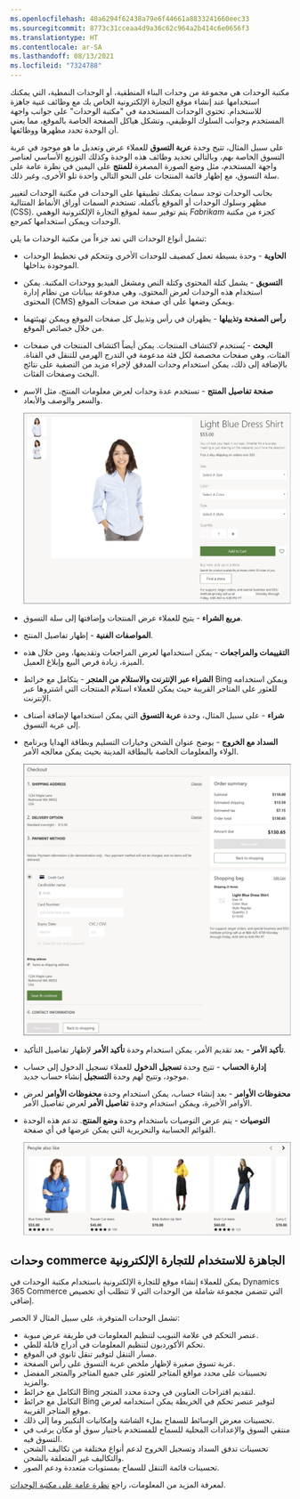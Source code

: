 ```yaml
---
ms.openlocfilehash: 40a6294f62438a79e6f44661a8833241660eec33
ms.sourcegitcommit: 8773c31cceaa4d9a36c62c964a2b414c6e0656f3
ms.translationtype: HT
ms.contentlocale: ar-SA
ms.lasthandoff: 08/13/2021
ms.locfileid: "7324788"
---
```

مكتبة الوحدات هي مجموعة من وحدات البناء المنطقية، أو الوحدات النمطية، التي يمكنك استخدامها عند إنشاء موقع التجارة الإلكترونية الخاص بك مع وظائف غنية جاهزة للاستخدام. تحتوي الوحدات المستخدمة في "مكتبة الوحدات" على جوانب واجهة المستخدم وجوانب السلوك الوظيفي، وتشكل هياكل الصفحة الخاصة بالموقع، مما يعني أن الوحدة تحدد مظهرها ووظائفها. 

على سبيل المثال، تتيح وحدة **عربة التسوق** للعملاء عرض وتعديل ما هو موجود في عربة التسوق الخاصة بهم، وبالتالي تحديد وظائف هذه الوحدة وكذلك التوزيع الأساسي لعناصر واجهة المستخدم، مثل وضع الصورة المصغرة **للمنتج** على اليمين في نظرة عامة على سلة التسوق، مع إظهار قائمة المنتجات على النحو التالي واحدة تلو الأخرى، وغير ذلك.

بجانب الوحدات توجد سمات يمكنك تطبيقها على الوحدات في مكتبة الوحدات لتغيير مظهر وسلوك الوحدات أو الموقع بأكمله. تستخدم السمات أوراق الأنماط المتتالية (CSS). يتم توفير سمة لموقع التجارة الإلكترونية الوهمي *Fabrikam* كجزء من مكتبة الوحدات ويمكن استخدامها كمرجع.

تشمل أنواع الوحدات التي تعد جزءاً من مكتبة الوحدات ما يلي:

- **الحاوية** - وحدة بسيطة تعمل كمضيف للوحدات الأخرى وتتحكم في تخطيط الوحدات الموجودة بداخلها.
- **التسويق** - يشمل كتلة المحتوى وكتلة النص ومشغل الفيديو ووحدات المكتبة. يمكن استخدام هذه الوحدات لعرض المحتوى، وهي مدفوعة ببيانات من نظام إدارة المحتوى (CMS) ويمكن وضعها على أي صفحة من صفحات الموقع.
- **رأس الصفحة وتذييلها** - يظهران في رأس وتذييل كل صفحات الموقع ويمكن تهيئتهما من خلال خصائص الموقع.
- **البحث** - يُستخدم لاكتشاف المنتجات. يمكن أيضاً اكتشاف المنتجات في صفحات الفئات، وهي صفحات مخصصة لكل فئة مدعومة في التدرج الهرمي للتنقل في القناة. بالإضافة إلى ذلك، يمكن استخدام وحدات المدقق لإجراء مزيد من التصفية على نتائج البحث وصفحات الفئات.
- **صفحة تفاصيل المنتج** - تستخدم عدة وحدات لعرض معلومات المنتج، مثل الاسم والسعر والوصف والأبعاد. 

    ![مثال على صفحة تفاصيل المنتج في Dynamics 365 Commerce](../media/product-details-ss.jpg) 
    
- **مربع الشراء** - يتيح للعملاء عرض المنتجات وإضافتها إلى سلة التسوق. 
- **المواصفات الفنية** - إظهار تفاصيل المنتج. 
- **التقييمات والمراجعات** - يمكن استخدامها لعرض المراجعات وتقديمها، ومن خلال هذه الميزة، زيادة فرص البيع وإبلاغ العميل.
- **الشراء عبر الإنترنت والاستلام من المتجر** - يتكامل مع خرائط Bing ويمكن استخدامه للعثور على المتاجر القريبة حيث يمكن للعملاء استلام المنتجات التي اشتروها عبر الإنترنت.
- **شراء** - على سبيل المثال، وحدة **عربة التسوق** التي يمكن استخدامها لإضافة أصناف إلى عربة التسوق.
- **السداد مع الخروج** - يوضح عنوان الشحن وخيارات التسليم وبطاقة الهدايا وبرنامج الولاء والمعلومات الخاصة بالبطاقة المدينة بحيث يمكن معالجه الأمر. 

    ![مثال على وحدة السداد مع الخروج في Dynamics 365 Commerce](../media/checkout-page-ss.jpg)
    
- **تأكيد الأمر** - بعد تقديم الأمر، يمكن استخدام وحدة **تأكيد الأمر** لإظهار تفاصيل التأكيد.
- **إدارة الحساب** - تتيح وحدة **تسجيل الدخول** للعملاء تسجيل الدخول إلى حساب موجود، وتتيح لهم وحدة **التسجيل** إنشاء حساب جديد. 
- **محفوظات الأوامر** - بعد إنشاء حساب، يمكن استخدام وحدة **محفوظات الأوامر** لعرض الأوامر الأخيرة، ويمكن استخدام وحدة **تفاصيل الأمر** لعرض تفاصيل الأمر.
- **التوصيات** - يتم عرض التوصيات باستخدام وحدة **وضع المنتج**. تدعم هذه الوحدة القوائم الحسابية والتحريرية التي يمكن عرضها في أي صفحة.

    ![مثال على وحدة التوصيات في Dynamics 365 Commerce](../media/recommendations-module.jpg) 

## <a name="out-of-the-box-commerce-modules-for-e-commerce"></a>وحدات commerce الجاهزة للاستخدام للتجارة الإلكترونية
يمكن للعملاء إنشاء موقع للتجارة الإلكترونية باستخدام مكتبة الوحدات في Dynamics 365 Commerce التي تتضمن مجموعة شاملة من الوحدات التي لا تتطلب أي تخصيص إضافي. 

تشمل الوحدات المتوفرة، على سبيل المثال لا الحصر:
- عنصر التحكم في علامة التبويب لتنظيم المعلومات في طريقة عرض مبوبة.
- تحكم الأكورديون لتنظيم المعلومات في أدراج قابلة للطي.
- مسار التنقل لتوفير تنقل ثانوي في الموقع.
- عربة تسوق صغيرة لإظهار ملخص عربة التسوق على رأس الصفحة.
- تحسينات على محدد مواقع المتاجر للعثور على جميع المتاجر والمتجر المفضل والمزيد.
- التكامل مع خرائط Bing لتقديم اقتراحات العناوين في وحدة محدد المتجر.
- التكامل مع خرائط Bing لتوفير عنصر تحكم في الخريطة يمكن استخدامه لعرض موقع المتاجر القريبة.
- تحسينات معرض الوسائط للسماح بملء الشاشة وإمكانيات التكبير وما إلى ذلك.
- منتقي السوق والإعدادات المحلية للسماح للمستخدم باختيار سوق أو مكان يرغب في التسوق فيه.
- تحسينات تدفق السداد وتسجيل الخروج لدعم أنواع مختلفة من تكاليف الشحن والتكاليف غير المتعلقة بالشحن.
- تحسينات قائمة التنقل للسماح بمستويات متعددة ودعم الصور.


لمعرفة المزيد من المعلومات، راجع [نظرة عامة على مكتبة الوحدات](/dynamics365/commerce/starter-kit-overview?azure-portal=true#additional-resources).


